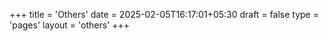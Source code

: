 +++
title = 'Others'
date = 2025-02-05T16:17:01+05:30
draft = false
type = 'pages'
layout = 'others'
+++
